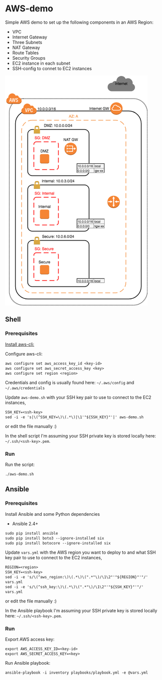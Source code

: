 # AWS-demo

Simple AWS demo to set up the following components in an AWS Region:
* VPC 
* Internet Gateway
* Three Subnets
* NAT Gateway
* Route Tables
* Security Groups
* EC2 instance in each subnet
* SSH-config to connet to EC2 instances

![Diagram](aws-diagram_2.png)

## Shell

### Prerequisites

[Install aws-cli:](https://docs.aws.amazon.com/cli/latest/userguide/cli-install-macos.html)

Configure aws-cli:

```
aws configure set aws_access_key_id <key-id>
aws configure set aws_secret_access_key <key>
aws configure set region <region>
```

Credentials and config is usually found here: `~/.aws/config` and `~/.aws/credentials`

Update `aws-demo.sh` with your SSH key pair to use to connect to the EC2 instances,
```
SSH_KEY=<ssh-key>
sed -i -e 's|\(^SSH_KEY=\)\(.*\)|\1'"${SSH_KEY}"'|' aws-demo.sh
```
or edit the file manually :)

In the shell script I'm assuming your SSH private key is stored locally here: `~/.ssh/<ssh-key>.pem`.

### Run
Run the script:
```
./aws-demo.sh
```

## Ansible

### Prerequisites
Install Ansible and some Python dependencies

* Ansible 2.4+
```
sudo pip install ansible
sudo pip install boto3 --ignore-installed six
sudo pip install botocore --ignore-installed six
```
Update `vars.yml` with the AWS region you want to deploy to and what SSH key pair to use to connect to the EC2 instances,
```
REGION=<region>
SSH_KEY=<ssh-key>
sed -i -e 's/\(^aws_region:\)\(.*\)\(".*"\)/\1\2"'"${REGION}"'"/' vars.yml
sed -i -e 's/\(^ssh_key:\)\(.*\)\(".*"\)/\1\2"'"${SSH_KEY}"'"/' vars.yml
```
or edit the file manually :)

In the Ansible playbook I'm assuming your SSH private key is stored locally here: `~/.ssh/<ssh-key>.pem`.

### Run
Export AWS access key:
```
export AWS_ACCESS_KEY_ID=<key-id>
export AWS_SECRET_ACCESS_KEY=<key>
```
Run Ansible playbook:
```
ansible-playbook -i inventory playbooks/playbook.yml -e @vars.yml
```